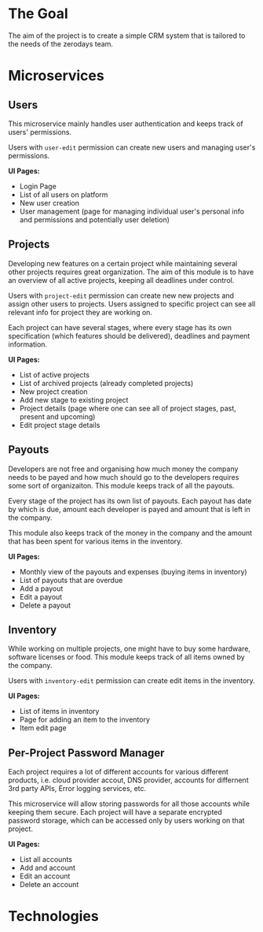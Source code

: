 # The Goal

The aim of the project is to create a simple CRM system that is tailored to the needs of the zerodays team.

# Microservices

## Users

This microservice mainly handles user authentication and keeps track of users' permissions.

Users with `user-edit` permission can create new users and managing user's permissions.

**UI Pages:**
- Login Page
- List of all users on platform
- New user creation
- User management (page for managing individual user's personal info and permissions and potentially user deletion)

## Projects

Developing new features on a certain project while maintaining several other projects requires great organization. The aim of this module is to have an overview of all active projects, keeping all deadlines under control. 

Users with `project-edit` permission can create new new projects and assign other users to projects. Users assigned to specific project can see all relevant info for project they are working on.

Each project can have several stages, where every stage has its own specification (which features should be delivered), deadlines and payment information.

**UI Pages:**
- List of active projects
- List of archived projects (already completed projects)
- New project creation
- Add new stage to existing project
- Project details (page where one can see all of project stages, past, present and upcoming)
- Edit project stage details

## Payouts

Developers are not free and organising how much money the company needs to be payed and how much should go to the developers requires some sort of organizaiton. This module keeps track of all the payouts.

Every stage of the project has its own list of payouts. Each payout has date by which is due, amount each developer is payed and amount that is left in the company.

This module also keeps track of the money in the company and the amount that has been spent for various items in the inventory.

**UI Pages:**
- Monthly view of the payouts and expenses (buying items in inventory)
- List of payouts that are overdue
- Add a payout
- Edit a payout
- Delete a payout

## Inventory

While working on multiple projects, one might have to buy some hardware, software licenses or food. This module keeps track of all items owned by the company.

Users with `inventory-edit` permission can create edit items in the inventory.

**UI Pages:**
- List of items in inventory
- Page for adding an item to the inventory
- Item edit page


## Per-Project Password Manager

Each project requires a lot of different accounts for various different products, i.e. cloud provider accout, DNS provider, accounts for differnent 3rd party APIs, Error logging services, etc.

This microservice will allow storing passwords for all those accounts while keeping them secure. Each project will have a separate encrypted password storage, which can be accessed only by users working on that project.

**UI Pages:**
- List all accounts
- Add and account
- Edit an account
- Delete an account


# Technologies